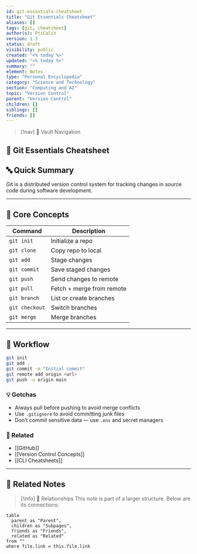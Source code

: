 ```yaml
---
id: git-essentials-cheatsheet
title: "Git Essentials Cheatsheet"
aliases: []
tags: [git, cheatsheet]
author(s): PtiCalin
version: 1.3
status: draft
visibility: public
created: "<% today %>"
updated: "<% today %>"
summary: ""
element: Notes
type: "Personal Encyclopedia"
category: "Science and Technology"
section: "Computing and AI"
topic: "Version Control"
parent: "Version Control"
children: []
siblings: []
friends: []
---
```

> [!nav] 🧱 Vault Navigation
<!-- Relative Nav Bars -->
<!-- Notes -->
<!-- Learnings -->
<!-- Libraries -->
<!-- System -->

## 🧪 Git Essentials Cheatsheet

## 🔤 Quick Summary  
Git is a distributed version control system for tracking changes in source code during software development.

---

## 🧠 Core Concepts

| Command        | Description                    |
|---------------|--------------------------------|
| `git init`     | Initialize a repo              |
| `git clone`    | Copy repo to local             |
| `git add`      | Stage changes                  |
| `git commit`   | Save staged changes            |
| `git push`     | Send changes to remote         |
| `git pull`     | Fetch + merge from remote      |
| `git branch`   | List or create branches        |
| `git checkout` | Switch branches                |
| `git merge`    | Merge branches                 |

---

## 🧰 Workflow

```bash
git init
git add .
git commit -m "Initial commit"
git remote add origin <url>
git push -u origin main
```

### 💡 Gotchas
- Always pull before pushing to avoid merge conflicts
- Use `.gitignore` to avoid committing junk files
- Don’t commit sensitive data — use `.env` and secret managers

### 🔗 Related
- [[GitHub]]
- [[Version Control Concepts]]
- [[CLI Cheatsheets]]

---

## 🔗 Related Notes

> [!info] 🧠 Relationships
> This note is part of a larger structure. Below are its connections:

```dataview
table
  parent as "Parent",
  children as "Subpages",
  friends as "Friends",
  related as "Related"
from ""
where file.link = this.file.link
```
